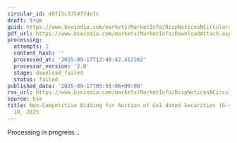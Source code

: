 ```yaml
---
circular_id: 49f15c3354ffdefc
draft: true
guid: https://www.bseindia.com/markets/MarketInfo/DispNoticesNCirculars.aspx?Noticeid={D21411FA-9815-4B5F-B155-744D1F705C77}&noticeno=20250917-1&dt=09/17/2025&icount=1&totcount=37&flag=0
pdf_url: https://www.bseindia.com/markets/MarketInfo/DownloadAttach.aspx?id=20250917-1&attachedId=
processing:
  attempts: 1
  content_hash: ''
  processed_at: '2025-09-17T12:48:42.412282'
  processor_version: '2.0'
  stage: download_failed
  status: failed
published_date: '2025-09-17T05:56:06+00:00'
rss_url: https://www.bseindia.com/markets/MarketInfo/DispNoticesNCirculars.aspx?Noticeid={D21411FA-9815-4B5F-B155-744D1F705C77}&noticeno=20250917-1&dt=09/17/2025&icount=1&totcount=37&flag=0
source: bse
title: Non-Competitive Bidding for Auction of GoI dated Securities (G-secs) on September
  19, 2025
---
```


Processing in progress...